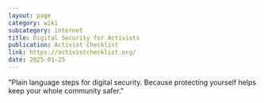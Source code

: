 ```yaml
---
layout: page
category: wiki
subcategory: internet
title: Digital Security for Activists
publication: Activist Checklist
link: https://activistchecklist.org/
date: 2025-01-25
---
```


"Plain language steps for digital security. Because protecting yourself helps keep your whole community safer."
